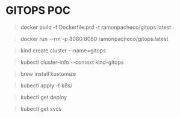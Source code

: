 # GITOPS POC

<!-- Build from the file "Dockerfile.prd" with tag "ramonpacheco/gitops:latest" -->
> docker build -f Dockerfile.prd -t ramonpacheco/gitops:latest . 

<!-- Verify if build works
The tag "--rm" remove container when it stoped -->
> docker run --rm -p 8080:8080 ramonpacheco/gitops:latest 

<!-- Creating kind cluster  -->
<!-- In this poc "kind" was used -->
<!-- https://kind.sigs.k8s.io/docs/user/quick-start/ -->
> kind create cluster --name=gitops

<!-- Set kubectl context to "kind-gitops"
You can now use your cluster with: -->
> kubectl cluster-info --context kind-gitops

<!-- Install kustomize -->
> brew install kustomize

<!-- Apply k8s files on local kubernetes -->
> kubectl apply -f k8s/

<!-- See deploy -->
> kubectl get deploy

<!-- See services -->
> kubectl get svcs